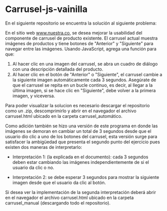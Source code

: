 # Carrusel-js-vainilla

En el siguiente repositorio se encuentra la solución al siguiente problema: 

En el sitio web www.nuestra.co, se desea mejorar la usabilidad del componente de carrusel de producto existente. El carrusel actual muestra imágenes de productos y tiene botones de "Anterior" y "Siguiente" para navegar entre las imágenes. Usando JavaScript, agrega una función para que:

1. Al hacer clic en una imagen del carrusel, se abra un cuadro de diálogo con una descripción detallada del producto. 
2. Al hacer clic en el botón de "Anterior" o "Siguiente", el carrusel cambie a la siguiente imagen automáticamente cada 3 segundos. Asegúrate de que el carrusel se repita en un bucle continuo, es decir, al llegar a la última imagen, si se hace clic en "Siguiente", debe volver a la primera imagen, y viceversa.

Para poder visualizar la solucion es necesario descargar el repositorio como un .zip, descomprimirlo y abrir en el navegador el archivo carrusel.html ubicado en la carpeta carrusel_automático.

Como adición también se hizo una versión de este programa en donde las imágenes se demoran en cambiar un total de 3 segundos desde que el usuario dio clic a uno de los botones del carrusel, esta versión surge para satisfacer la ambigüedad que presenta el segundo punto del ejercicio pues existen dos maneras de interpretarlo: 

- Interpretación 1: (la explicada en el documento): cada 3 segundos deben estar cambiando las imágenes independientemente de si el usuario da clic o no.

- Interpretación 2: se debe esperar 3 segundos para mostrar la siguiente imagen desde que el usuario da clic al botón. 

Si desea ver la implementación de la segunda interpretación deberá abrir en el navegador el archivo carrusel.html ubicado en la carpeta carrusel_manual (descargando todo el repositorio). 
